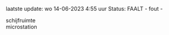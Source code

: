 laatste update: 
wo 14-06-2023  4:55   uur 
Status: FAALT - fout - 
<div class="service R">schijfruimte</div><div class="service R">microstation</div>